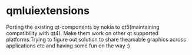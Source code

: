 qmluiextensions
===============

Porting the existing qt-components by nokia to qt5(maintaining compatibility with qt4). Make them work on other qt supported platforms.Trying to figure out solution to share theamable graphics across applications etc and having some fun on the way :)